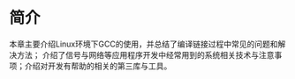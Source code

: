 # 简介
  本章主要介绍Linux环境下GCC的使用，并总结了编译链接过程中常见的问题和解决方法；
  介绍了信号与网络等应用程序开发中经常用到的系统相关技术与注意事项；介绍对开发有帮助的相关的第三库与工具。